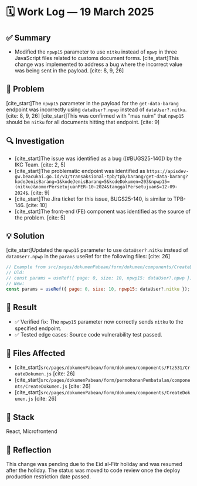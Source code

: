 # 🗓️ Work Log — 19 March 2025

## ✅ Summary

  - Modified the `npwp15` parameter to use `nitku` instead of `npwp` in three JavaScript files related to customs document forms. [cite\_start]This change was implemented to address a bug where the incorrect value was being sent in the payload. [cite: 8, 9, 26]

## 🧠 Problem

[cite\_start]The `npwp15` parameter in the payload for the `get-data-barang` endpoint was incorrectly using `dataUser?.npwp` instead of `dataUser?.nitku`. [cite: 8, 9, 26] [cite\_start]This was confirmed with "mas nuim" that `npwp15` should be `nitku` for all documents hitting that endpoint. [cite: 9]

## 🔍 Investigation

  - [cite\_start]The issue was identified as a bug ([\#BUGS25-140]) by the IKC Team. [cite: 2, 5]
  - [cite\_start]The problematic endpoint was identified as `https://apisdev-gw.beacukai.go.id/v3/transaksional-tpb/tpb/barang/get-data-barang?kodeJenisBarang=1&kodeJenisBarang=5&kodeDokumen=203&npwp15=(nitku)&nomorPersetujuanPER-10-2024&tanggalPersetujuan$=12-09-2024$`. [cite: 9]
  - [cite\_start]The Jira ticket for this issue, BUGS25-140, is similar to TPB-146. [cite: 10]
  - [cite\_start]The front-end (FE) component was identified as the source of the problem. [cite: 5]

## 💡 Solution

[cite\_start]Updated the `npwp15` parameter to use `dataUser?.nitku` instead of `dataUser?.npwp` in the `params` useRef for the following files: [cite: 26]

```js
// Example from src/pages/dokumenPabean/form/dokumen/components/CreateDokumen.js
// Old:
// const params = useRef({ page: 0, size: 10, npwp15: dataUser?.npwp });
// New:
const params = useRef({ page: 0, size: 10, npwp15: dataUser?.nitku });
```

## 🧪 Result

  - ✅ Verified fix: The `npwp15` parameter now correctly sends `nitku` to the specified endpoint.
  - ✅ Tested edge cases: Source code vulnerability test passed.

## 📁 Files Affected

  - [cite\_start]`src/pages/dokumenPabean/form/dokumen/components/Ftz531/CreateDokumen.js` [cite: 26]
  - [cite\_start]`src/pages/dokumenPabean/form/permohonanPembatalan/components/CreateDokumen.js` [cite: 26]
  - [cite\_start]`src/pages/dokumenPabean/form/dokumen/components/CreateDokumen.js` [cite: 26]

## 🔧 Stack

React, Microfrontend

## 🧠 Reflection

This change was pending due to the Eid al-Fitr holiday and was resumed after the holiday. The status was moved to code review once the deploy production restriction date passed.